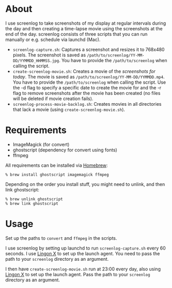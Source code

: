 # About
I use screenlog to take screenshots of my display at regular intervals during the day and then creating a time-lapse movie using the screenshots at the end of the day. screenlog consists of three scripts that you can run manually or e.g. schedule via launchd (Mac).

* `screenlog-capture.sh`: Captures a screenshot and resizes it to 768x480 pixels. The screenshot is saved as `/path/to/screenlog/YY-MM-DD/YYMMDD_HHMMSS.jpg`. You have to provide the `/path/to/screenlog` when calling the script.
* `create-screenlog-movie.sh`: Creates a movie of the *screenshots for today*. The movie is saved as `/path/to/screenlog/YY-MM-DD/YYMMDD.mp4`. You have to provide the `/path/to/screenlog` when calling the script. Use the -d flag to specify a specific date to create the movie for and the -r flag to remove screenshots after the movie has been created (no files will be deleted if movie creation fails).
* `screenlog-process-movie-backlog.sh`: Creates movies in all directories that lack a movie (using `create-screenlog-movie.sh`).

# Requirements
* ImageMagick (for convert)
* ghostscript (dependency for convert using fonts)
* ffmpeg

All requirements can be installed via [Homebrew](http://brew.sh/):

    % brew install ghostscript imagemagick ffmpeg

Depending on the order you install stuff, you might need to unlink, and then link ghostscript:

    % brew unlink ghostscript
    % brew link ghostscript

# Usage
Set up the paths to `convert` and `ffmpeg` in the scripts.

I use screenlog by setting up launchd to run `screenlog-capture.sh` every 60 seconds. I use [Lingon X](http://www.peterborgapps.com/lingon/) to set up the launch agent. You need to pass the path to your `screenlog` directory as an argument.

I then have `create-screenlog-movie.sh` run at 23:00 every day, also using [Lingon X](http://www.peterborgapps.com/lingon/) to set up the launch agent. Pass the path to your `screenlog` directory as an argument.
